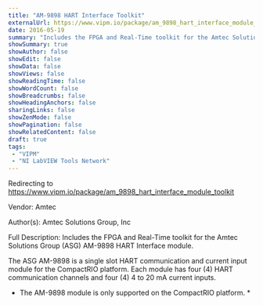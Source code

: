 ```yaml
---
title: "AM-9898 HART Interface Toolkit"
externalUrl: https://www.vipm.io/package/am_9898_hart_interface_module_toolkit
date: 2016-05-19
summary: "Includes the FPGA and Real-Time toolkit for the Amtec Solutions Group (ASG) AM-9898 HART Interface module."
showSummary: true
showAuthor: false
showEdit: false
showData: false
showViews: false
showReadingTime: false
showWordCount: false
showBreadcrumbs: false
showHeadingAnchors: false
sharingLinks: false
showZenMode: false
showPagination: false
showRelatedContent: false
draft: true
tags:
 - "VIPM"
 - "NI LabVIEW Tools Network"
---
```


Redirecting to https://www.vipm.io/package/am_9898_hart_interface_module_toolkit

Vendor: Amtec

Author(s): Amtec Solutions Group, Inc
 
Full Description:
Includes the FPGA and Real-Time toolkit for the Amtec Solutions Group (ASG) AM-9898 HART Interface module.

The ASG AM-9898 is a single slot HART communication and current input module for the CompactRIO platform. Each module has four (4) HART communication channels and four (4) 4 to 20 mA current inputs.

* The AM-9898 module is only supported on the CompactRIO platform. *